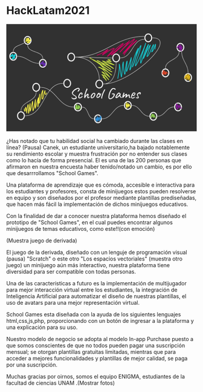 # HackLatam2021

![SchoolGames](https://github.com/Kary-AG/HackLatam2021/blob/main/img/Games.png)

¿Has notado que tu habilidad social ha cambiado durante las clases en línea? (Pausa)
Canek, un estudiante universitario,ha bajado notablemente su rendimiento escolar y muestra frustración por no entender sus clases como lo hacía de forma presencial. El es una de las 200 personas que afirmaron en nuestra encuesta haber tenido/notado un cambio, es por ello que desarrrollamos "School Games".

Una plataforma de aprendizaje que es cómoda, accesible e interactiva para los estudiantes y profesores, consta de minijuegos estos pueden resolverse en equipo y son diseñados por el profesor mediante plantillas prediseñadas, que hacen más fácil la implementación de dichos minijuegos educativos.

Con la finalidad de dar a conocer nuestra plataforma hemos diseñado el prototipo de "School Games", en el cual puedes encontrar algunos minijuegos de temas educativos, como este!!(con emoción)

(Muestra juego de derivada)

El juego de la derivada, diseñado con un lenguje de programación visual (pausa) "Scratch" o este otro "Los espacios vectoriales" (muestra otro juego) un minijuego aún más interactivo, nuestra plataforma tiene diversidad para ser compatible con todas personas.

Una de las caracteristicas a futuro es la implementación de multijugador para mejor interacción virtual entre los estudiantes, la integración de Inteligencia Artificial para automatizar el diseño de nuestras plantillas, el uso de avatars para una mejor representación virtual.

School Games esta diseñada con la ayuda de los siguientes lenguajes html,css,js,php, proporcionando con un botón de ingresar a la plataforma y una explicación para su uso.

Nuestro modelo de negocio se adopta al modelo In-app Purchase puesto a que somos conscientes de que no todos pueden pagar una suscripción mensual; se otorgan plantillas gratuitas limitadas, mientras que para acceder a mejores funcionalidades y plantillas de mejor calidad, se paga por una suscripción.

Muchas gracias por oirnos,  somos el equipo ENIGMA, estudiantes de la facultad de ciencias UNAM .(Mostrar fotos)
